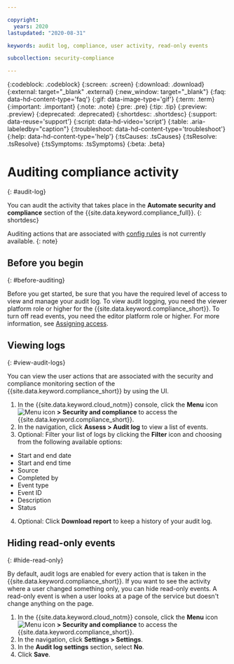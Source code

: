 ```yaml
---

copyright:
  years: 2020
lastupdated: "2020-08-31"

keywords: audit log, compliance, user activity, read-only events

subcollection: security-compliance

---
```


{:codeblock: .codeblock}
{:screen: .screen}
{:download: .download}
{:external: target="_blank" .external}
{:new_window: target="_blank"}
{:faq: data-hd-content-type='faq'}
{:gif: data-image-type='gif'}
{:term: .term}
{:important: .important}
{:note: .note}
{:pre: .pre}
{:tip: .tip}
{:preview: .preview}
{:deprecated: .deprecated}
{:shortdesc: .shortdesc}
{:support: data-reuse='support'}
{:script: data-hd-video='script'}
{:table: .aria-labeledby="caption"}
{:troubleshoot: data-hd-content-type='troubleshoot'}
{:help: data-hd-content-type='help'}
{:tsCauses: .tsCauses}
{:tsResolve: .tsResolve}
{:tsSymptoms: .tsSymptoms}
{:beta: .beta}


# Auditing compliance activity
{: #audit-log}

You can audit the activity that takes place in the **Automate security and compliance** section of the {{site.data.keyword.compliance_full}}.
{: shortdesc}

Auditing actions that are associated with [config rules](/docs/security-compliance?topic=security-compliance-rules) is not currently available.
{: note}

## Before you begin
{: #before-auditing}

Before you get started, be sure that you have the required level of access to view and manage your audit log. To view audit logging, you need the viewer platform role or higher for the {{site.data.keyword.compliance_short}}. To turn off read events, you need the editor platform role or higher. For more information, see [Assigning access](/docs/security-compliance?topic=security-compliance-access-management).



## Viewing logs
{: #view-audit-logs}

You can view the user actions that are associated with the security and compliance monitoring section of the {{site.data.keyword.compliance_short}} by using the UI.

1. In the {{site.data.keyword.cloud_notm}} console, click the **Menu** icon ![Menu icon](../icons/icon_hamburger.svg) **> Security and compliance** to access the {{site.data.keyword.compliance_short}}.
2. In the navigation, click **Assess > Audit log** to view a list of events. 
3. Optional: Filter your list of logs by clicking the **Filter** icon and choosing from the following available options:

  * Start and end date
  * Start and end time
  * Source
  * Completed by
  * Event type
  * Event ID
  * Description
  * Status

4. Optional: Click **Download report** to keep a history of your audit log.



## Hiding read-only events
{: #hide-read-only}

By default, audit logs are enabled for every action that is taken in the {{site.data.keyword.compliance_short}}. If you want to see the activity where a user changed something only, you can hide read-only events. A read-only event is when a user looks at a page of the service but doesn't change anything on the page. 

1. In the {{site.data.keyword.cloud_notm}} console, click the **Menu** icon ![Menu icon](../icons/icon_hamburger.svg) **> Security and compliance** to access the {{site.data.keyword.compliance_short}}.
2. In the navigation, click **Settings > Settings**.
3. In the **Audit log settings** section, select **No**.
4. Click **Save**.

